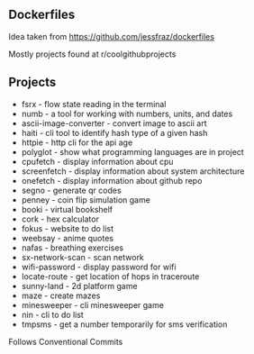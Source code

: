 Dockerfiles
---
Idea taken from https://github.com/jessfraz/dockerfiles

Mostly projects found at r/coolgithubprojects

Projects
---
* fsrx - flow state reading in the terminal
* numb - a tool for working with numbers, units, and dates
* ascii-image-converter - convert image to ascii art
* haiti - cli tool to identify hash type of a given hash
* httpie - http cli for the api age
* polyglot - show what programming languages are in project
* cpufetch - display information about cpu
* screenfetch - display information about system architecture
* onefetch - display information about github repo
* segno - generate qr codes
* penney - coin flip simulation game
* booki - virtual bookshelf
* cork - hex calculator
* fokus - website to do list
* weebsay - anime quotes
* nafas - breathing exercises
* sx-network-scan - scan network
* wifi-password - display password for wifi
* locate-route - get location of hops in traceroute
* sunny-land - 2d platform game
* maze - create mazes
* minesweeper - cli minesweeper game
* nin - cli to do list
* tmpsms - get a number temporarily for sms verification

Follows Conventional Commits

